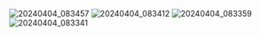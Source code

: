 ![20240404_083457](https://github.com/amirrahi29/esp32-smoke-dht11temparaturesensor/assets/107117774/11672867-f07d-46c8-ace5-a87e7554f9e0)
![20240404_083412](https://github.com/amirrahi29/esp32-smoke-dht11temparaturesensor/assets/107117774/cd630e80-55a9-44c8-b1c0-d70d7be741d8)
![20240404_083359](https://github.com/amirrahi29/esp32-smoke-dht11temparaturesensor/assets/107117774/9816a29d-c1b0-4f5c-ac67-97e8028afad9)
![20240404_083341](https://github.com/amirrahi29/esp32-smoke-dht11temparaturesensor/assets/107117774/d1813f91-5153-4985-8139-3a84213e1410)
